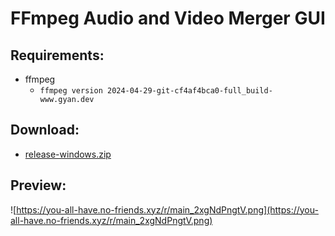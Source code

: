 # FFmpeg Audio and Video Merger GUI
## Requirements:
- ffmpeg
  - `ffmpeg version 2024-04-29-git-cf4af4bca0-full_build-www.gyan.dev`
## Download:
- [release-windows.zip](https://github.com/vorlie/python-ffmpeg-audio-video-merger-gui/releases/download/v1.0/release-windows.zip)
## Preview:
![https://you-all-have.no-friends.xyz/r/main_2xgNdPngtV.png](https://you-all-have.no-friends.xyz/r/main_2xgNdPngtV.png)
